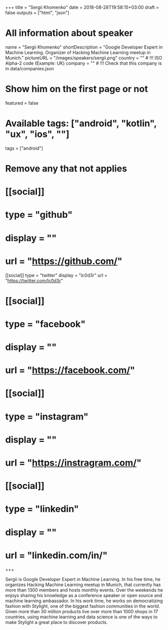 +++
title = "Sergii Khomenko"
date = 2018-08-28T19:58:15+03:00
draft = false
outputs = ["html", "json"]

# All information about speaker
name = "Sergii Khomenko"
shortDescription = "Google Developer Expert in Machine Learning. Organizer of Hacking Machine Learning meetup in Munich."
pictureURL = "/images/speakers/sergii.png"
country = "" # !!! ISO Alpha-2 code (Example: UK)
company = "" # !!! Check that this company is in data/companies.json

# Show him on the first page or not
featured = false

# Available tags: ["android", "kotlin", "ux", "ios", ""]
tags = ["android"]

# Remove any that not applies
# [[social]]
#   type = "github"
#   display = ""
#   url = "https://github.com/<username>"

[[social]]
  type = "twitter"
  display = "lc0d3r"
  url = "https://twitter.com/lc0d3r"

# [[social]]
#   type = "facebook"
#   display = ""
#   url = "https://facebook.com/<username>"

# [[social]]
#   type = "instagram"
#   display = ""
#   url = "https://instragram.com/<username>"

# [[social]]
#   type = "linkedin"
#   display = ""
#   url = "linkedin.com/in/<username>"

+++

Sergii is Google Developer Expert in Machine Learning. In his free time, he organizes Hacking Machine Learning meetup in Munich, that currently has more than 1300 members and hosts monthly events. Over the weekends he enjoys sharing his knowledge as a conference speaker or open source and machine learning ambassador.
In his work time, he works on democratizing fashion with Stylight, one of the biggest fashion communities in the world. Given more than 30 million products live over more than 1000 shops in 17 countries, using machine learning and data science is one of the ways to make Stylight a great place to discover products.

